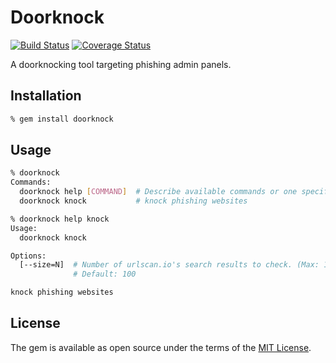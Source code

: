 # Doorknock

[![Build Status](https://travis-ci.org/ninoseki/doorknock.svg?branch=master)](https://travis-ci.org/ninoseki/doorknock)
[![Coverage Status](https://coveralls.io/repos/github/ninoseki/doorknock/badge.svg?branch=master)](https://coveralls.io/github/ninoseki/doorknock?branch=master)

A doorknocking tool targeting phishing admin panels.

## Installation

```bash
% gem install doorknock
```

## Usage

```bash
% doorknock
Commands:
  doorknock help [COMMAND]  # Describe available commands or one specific command
  doorknock knock           # knock phishing websites

% doorknock help knock
Usage:
  doorknock knock

Options:
  [--size=N]  # Number of urlscan.io's search results to check. (Max: 10,000)
              # Default: 100

knock phishing websites
```

## License

The gem is available as open source under the terms of the [MIT License](https://opensource.org/licenses/MIT).

